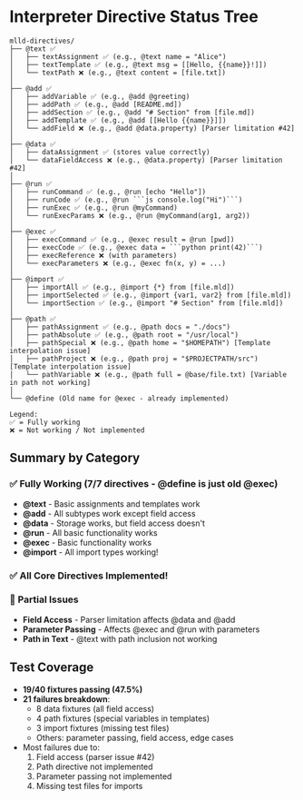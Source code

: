 # Interpreter Directive Status Tree

```
mlld-directives/
├── @text ✅
│   ├── textAssignment ✅ (e.g., @text name = "Alice")
│   ├── textTemplate ✅ (e.g., @text msg = [[Hello, {{name}}!]])
│   └── textPath ❌ (e.g., @text content = [file.txt])
│
├── @add ✅ 
│   ├── addVariable ✅ (e.g., @add @greeting)
│   ├── addPath ✅ (e.g., @add [README.md])
│   ├── addSection ✅ (e.g., @add "# Section" from [file.md])
│   ├── addTemplate ✅ (e.g., @add [[Hello {{name}}]])
│   └── addField ❌ (e.g., @add @data.property) [Parser limitation #42]
│
├── @data ✅
│   ├── dataAssignment ✅ (stores value correctly)
│   └── dataFieldAccess ❌ (e.g., @data.property) [Parser limitation #42]
│
├── @run ✅
│   ├── runCommand ✅ (e.g., @run [echo "Hello"])
│   ├── runCode ✅ (e.g., @run ```js console.log("Hi")```)
│   ├── runExec ✅ (e.g., @run @myCommand)
│   └── runExecParams ❌ (e.g., @run @myCommand(arg1, arg2))
│
├── @exec ✅
│   ├── execCommand ✅ (e.g., @exec result = @run [pwd])
│   ├── execCode ✅ (e.g., @exec data = ```python print(42)```)
│   ├── execReference ❌ (with parameters)
│   └── execParameters ❌ (e.g., @exec fn(x, y) = ...)
│
├── @import ✅
│   ├── importAll ✅ (e.g., @import {*} from [file.mld])
│   ├── importSelected ✅ (e.g., @import {var1, var2} from [file.mld])
│   └── importSection ✅ (e.g., @import "# Section" from [file.mld])
│
├── @path ✅ 
│   ├── pathAssignment ✅ (e.g., @path docs = "./docs")
│   ├── pathAbsolute ✅ (e.g., @path root = "/usr/local")
│   ├── pathSpecial ❌ (e.g., @path home = "$HOMEPATH") [Template interpolation issue]
│   ├── pathProject ❌ (e.g., @path proj = "$PROJECTPATH/src") [Template interpolation issue]
│   └── pathVariable ❌ (e.g., @path full = @base/file.txt) [Variable in path not working]
│
└── @define (Old name for @exec - already implemented)

Legend:
✅ = Fully working
❌ = Not working / Not implemented
```

## Summary by Category

### ✅ Fully Working (7/7 directives - @define is just old @exec)
- **@text** - Basic assignments and templates work
- **@add** - All subtypes work except field access
- **@data** - Storage works, but field access doesn't
- **@run** - All basic functionality works
- **@exec** - Basic functionality works
- **@import** - All import types working!

### ✅ All Core Directives Implemented!

### 🔧 Partial Issues
- **Field Access** - Parser limitation affects @data and @add
- **Parameter Passing** - Affects @exec and @run with parameters
- **Path in Text** - @text with path inclusion not working

## Test Coverage
- **19/40 fixtures passing (47.5%)**
- **21 failures breakdown**:
  - 8 data fixtures (all field access)
  - 4 path fixtures (special variables in templates)
  - 3 import fixtures (missing test files)
  - Others: parameter passing, field access, edge cases
- Most failures due to:
  1. Field access (parser issue #42)
  2. Path directive not implemented
  3. Parameter passing not implemented
  4. Missing test files for imports